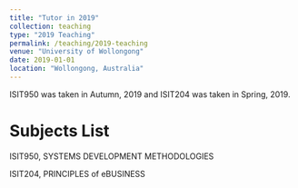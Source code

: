 ```yaml
---
title: "Tutor in 2019"
collection: teaching
type: "2019 Teaching"
permalink: /teaching/2019-teaching
venue: "University of Wollongong"
date: 2019-01-01
location: "Wollongong, Australia"
---
```


ISIT950 was taken in Autumn, 2019 and ISIT204 was taken in Spring, 2019.

Subjects List
======
ISIT950, SYSTEMS DEVELOPMENT METHODOLOGIES

ISIT204, PRINCIPLES of eBUSINESS